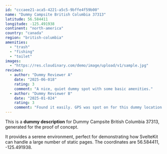 ```yaml
---
id: "cccaee21-aca5-4221-a5c5-9bffe4f59b00"
name: "Dummy Campsite British Columbia 37313"
latitude: 56.584411
longitude: -125.491938
continent: "north-america"
country: "canada"
region: "british-columbia"
amenities:
  - "trash"
  - "fishing"
  - "toilet"
images:
  - "https://res.cloudinary.com/demo/image/upload/v1/sample.jpg"
reviews:
  - author: "Dummy Reviewer A"
    date: "2025-06-018"
    rating: 3
    comment: "A nice, quiet dummy spot with some basic amenities."
  - author: "Dummy Reviewer B"
    date: "2025-01-024"
    rating: 3
    comment: "Found it easily. GPS was spot on for this dummy location."
---
```


This is a **dummy description** for Dummy Campsite British Columbia 37313, generated for the proof of concept.

It provides a serene environment, perfect for demonstrating how SvelteKit can handle a large number of static pages. The coordinates are 56.584411, -125.491938.
